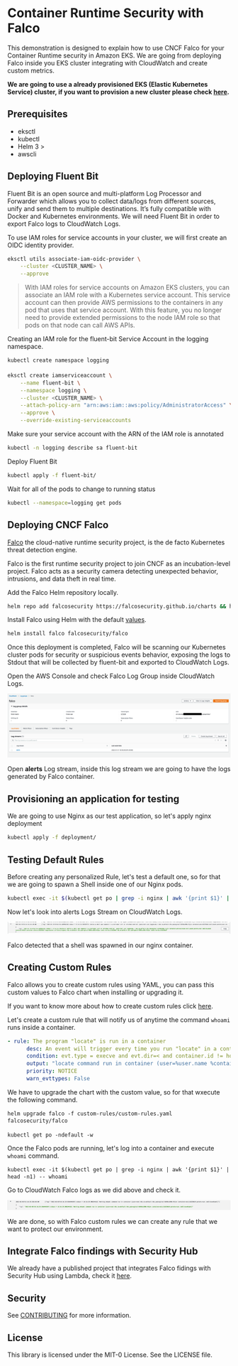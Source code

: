 # Container Runtime Security with Falco

This demonstration is designed to explain how to use CNCF Falco for your Container Runtime security in Amazon EKS. We are going from deploying Falco inside you EKS cluster integrating with CloudWatch and create custom metrics.

**We are going to use a already provisioned EKS (Elastic Kubernetes Service) cluster, if you want to provision a new cluster please check [here](https://docs.aws.amazon.com/eks/latest/userguide/getting-started-eksctl.html).**

## Prerequisites

- eksctl
- kubectl
- Helm 3 >
- awscli

## Deploying Fluent Bit

Fluent Bit is an open source and multi-platform Log Processor and Forwarder which allows you to collect data/logs from different sources, unify and send them to multiple destinations. It’s fully compatible with Docker and Kubernetes environments. We will need Fluent Bit in order to export Falco logs to CloudWatch Logs.

To use IAM roles for service accounts in your cluster, we will first create an OIDC identity provider.

```bash
eksctl utils associate-iam-oidc-provider \
    --cluster <CLUSTER_NAME> \
    --approve
```

> With IAM roles for service accounts on Amazon EKS clusters, you can associate an IAM role with a Kubernetes service account. This service account can then provide AWS permissions to the containers in any pod that uses that service account. With this feature, you no longer need to provide extended permissions to the node IAM role so that pods on that node can call AWS APIs.

Creating an IAM role for the fluent-bit Service Account in the logging namespace.

```bash
kubectl create namespace logging

eksctl create iamserviceaccount \
    --name fluent-bit \
    --namespace logging \
    --cluster <CLUSTER_NAME> \
    --attach-policy-arn "arn:aws:iam::aws:policy/AdministratorAccess" \
    --approve \
    --override-existing-serviceaccounts
```

Make sure your service account with the ARN of the IAM role is annotated

```bash
kubectl -n logging describe sa fluent-bit
```

Deploy Fluent Bit

```bash
kubectl apply -f fluent-bit/
```

Wait for all of the pods to change to running status

```bash
kubectl --namespace=logging get pods
```

## Deploying CNCF Falco

[Falco](https://falco.org/) the cloud-native runtime security project, is the de facto Kubernetes threat detection engine.

Falco is the first runtime security project to join CNCF as an incubation-level project. Falco acts as a security camera detecting unexpected behavior, intrusions, and data theft in real time.

Add the Falco Helm repository locally.

```bash
helm repo add falcosecurity https://falcosecurity.github.io/charts && helm repo update
```

Install Falco using Helm with the default [values](https://github.com/falcosecurity/charts/blob/master/falco/values.yaml).

```bash
helm install falco falcosecurity/falco
```

Once this deployment is completed, Falco will be scanning our Kubernetes cluster pods for security or suspicious events behavior, exposing the logs to Stdout that will be collected by fluent-bit and exported to CloudWatch Logs.

Open the AWS Console and check Falco Log Group inside CloudWatch Logs.

<p align="center"> 
<img src="images/falco01.png">
</p>

Open **alerts** Log stream, inside this log stream we are going to have the logs generated by Falco container.


## Provisioning an application for testing

We are going to use Nginx as our test application, so let's apply nginx deployment

```bash
kubectl apply -f deployment/
```

## Testing Default Rules

Before creating any personalized Rule, let's test a default one, so for that we are going to spawn a Shell inside one of our Nginx pods.

```bash
kubectl exec -it $(kubectl get po | grep -i nginx | awk '{print $1}' | head -n1) -- /bin/bash
```

Now let's look into alerts Logs Stream on CloudWatch Logs.

<p align="center"> 
<img src="images/falco02.png">
</p>

Falco detected that a shell was spawned in our nginx container.

## Creating Custom Rules

Falco allows you to create custom rules using YAML, you can pass this custom values to Falco chart when installing or upgrading it.

If you want to know more about how to create custom rules click [here](https://falco.org/docs/rules/).

Let's create a custom rule that will notify us of anytime the command `whoami` runs inside a container.

```yaml
- rule: The program "locate" is run in a container
      desc: An event will trigger every time you run "locate" in a container
      condition: evt.type = execve and evt.dir=< and container.id != host and proc.name = locate
      output: "locate command run in container (user=%user.name %container.info parent=%proc.pname cmdline=%proc.cmdline)"
      priority: NOTICE
      warn_evttypes: False
```

We have to upgrade the chart with the custom value, so for that wxecute the following command.

```shell
helm upgrade falco -f custom-rules/custom-rules.yaml falcosecurity/falco

kubectl get po -ndefault -w
```

Once the Falco pods are running, let's log into a container and execute `whoami` command.

```shell
kubectl exec -it $(kubectl get po | grep -i nginx | awk '{print $1}' | head -n1) -- whoami
```

Go to CloudWatch Falco logs as we did above and check it.

<p align="center"> 
<img src="images/falco03.png">
</p>

We are done, so with Falco custom rules we can create any rule that we want to protect our environment.

## Integrate Falco findings with Security Hub

We already have a published project that integrates Falco fidings with Security Hub using Lambda, check it [here](https://github.com/aws-samples/aws-securityhub-falco-ecs-eks-integration).

## Security

See [CONTRIBUTING](CONTRIBUTING.md#security-issue-notifications) for more information.

## License

This library is licensed under the MIT-0 License. See the LICENSE file.
